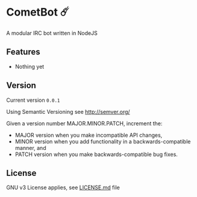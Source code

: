 # CometBot ☄️
A modular IRC bot written in NodeJS

## Features
- Nothing yet

## Version
Current version `0.0.1`

Using Semantic Versioning see http://semver.org/

Given a version number MAJOR.MINOR.PATCH, increment the:
- MAJOR version when you make incompatible API changes,
- MINOR version when you add functionality in a backwards-compatible manner, and
- PATCH version when you make backwards-compatible bug fixes.

## License
GNU v3 License applies, see [LICENSE.md](https://github.com/kevinvdburgt/CometBot/LICENSE.md) file
